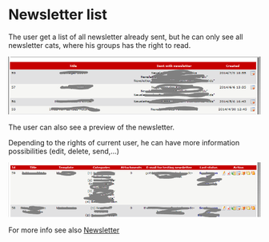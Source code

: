 # Newsletter list

The user get a list of all newsletter already sent, but he can only see all newsletter cats, where his groups has the right to read.

![](../.gitbook/assets/user_newsletterlist1_en.PNG)

The user can also see a preview of the newsletter.

Depending to the rights of current user, he can have more information possibilities \(edit, delete, send,...\)

![](../.gitbook/assets/user_newsletterlist2_en.PNG)

For more info see also [Newsletter](../administration-menu/newsletters.md)

